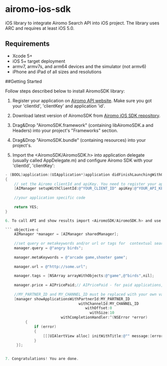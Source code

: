 airomo-ios-sdk
===============

iOS library to integrate Airomo Search API into iOS project. The library uses ARC and requires at least iOS 5.0.



## Requirements

* Xcode 5+
* iOS 5+ target deployment
* armv7, armv7s, and arm64 devices and the simulator (not armv6)
* iPhone and iPad of all sizes and resolutions


##Getting Started

Follow steps described below to install AiromoSDK library:

1. Register your application on [Airomo API website](http://www.airomo.com/apps/). Make sure you got your 'clientId', 'clientKey' and application 'id'.

2. Download latest version of AiromoSDK from [Airomo iOS SDK repository](http://www.airomo.com/apps/).

3. Drag&Drop "AiromoSDK.framework" (containing libAiromoSDK.a and Headers) into your project's "Frameworks" section.

4. Drag&Drop "AiromoSDK.bundle" (containing resources) into your project's.

5. Import the <AiromoSDK/AiromoSDK.h> into application delegate (usually called AppDelegate.m) and configure Airomo SDK with your 'clientId', 'clientKey':


``` objective-c
- (BOOL)application:(UIApplication*)application didFinishLaunchingWithOptions:(NSDictionary*)launchOptions 
{
	// set the Airomo clientId and apiKey. You need to register your app here: http://www.airomo.com/apps/
	[AIManager setupWithClientId:@"YOUR_CLIENT_ID" apiKey:@"YOUR_API_KEY"];
	
	//your application specific code
    
    return YES;	
}

6. To call API and show results import <AiromoSDK/AiromoSDK.h> and use code:

``` objective-c
	AIManager *manager = [AIManager sharedManager];
	
	//set query or metakeywords and/or url or tags for  contextual search 
	manager.query = @"angry birds";
	
	manager.metaKeywords = @"arcade game,shooter game";
	
	manager.url = @"http://some.url";
	
	manager.tags = [NSArray arrayWithObjects:@"game",@"birds",nil];
	
	manager.price = AIPricePaid;// AIPricePaid - for paid applications, AIPriceFree - for free applications, don't set this property for both paid and free applications
	
	//MY_PARTNER_ID and MY_CHANNEL_ID must be replaced with your own values
	[manager showApplicationsWithPartnerId:MY_PARTNER_ID
                                 withChannelId:MY_CHANNEL_ID
                                    withOffset:0
                                      withSize:10
                         withCompletionHandler:^(NSError *error)
         {
             if (error) 
             {
                 [[[UIAlertView alloc] initWithTitle:@"" message:[error localizedDescription] delegate:nil cancelButtonTitle:@"OK" otherButtonTitles:nil] show];
             }
     }];
    

7. Congratulations! You are done.